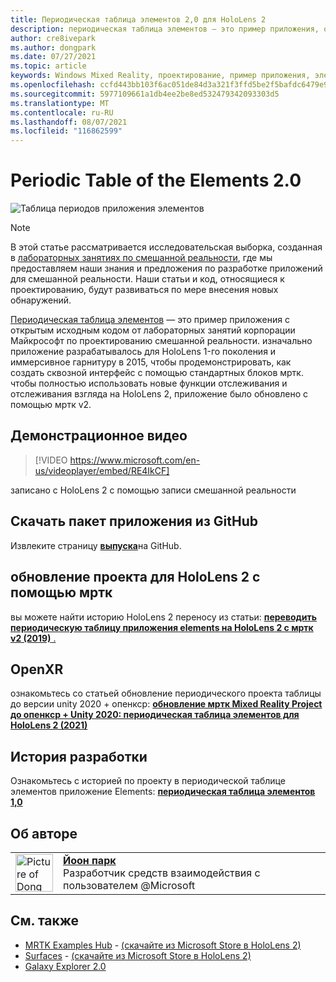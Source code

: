```yaml
---
title: Периодическая таблица элементов 2,0 для HoloLens 2
description: периодическая таблица элементов — это пример приложения, обновленный для HoloLens 2 с полным отслеживанием и отслеживанием отслеживания взгляда.
author: cre8ivepark
ms.author: dongpark
ms.date: 07/27/2021
ms.topic: article
keywords: Windows Mixed Reality, проектирование, пример приложения, элементы управления, мртк, набор средств смешанной реальности, Unity, примеры приложений, примеры приложений, открытый исходный код, Microsoft Store, HoloLens, гарнитура смешанной реальности, гарнитура Windows Mixed reality, гарнитура виртуальной реальности, опенкср, open XR, Unity
ms.openlocfilehash: ccfd443bb103f6ac051de84d3a321f3ffd5be2f5bafdc6479e9f67a03771d386
ms.sourcegitcommit: 5977109661a1db4ee2be8ed532479342093303d5
ms.translationtype: MT
ms.contentlocale: ru-RU
ms.lasthandoff: 08/07/2021
ms.locfileid: "116862599"
---
```

# <a name="periodic-table-of-the-elements-20"></a>Periodic Table of the Elements 2.0
![Таблица периодов приложения элементов](../images/MRDL_PeriodicTable.jpg)

>[!NOTE]
>В этой статье рассматривается исследовательская выборка, созданная в [лабораторных занятиях по смешанной реальности](https://github.com/Microsoft/MRDesignLabs_Unity), где мы предоставляем наши знания и предложения по разработке приложений для смешанной реальности. Наши статьи и код, относящиеся к проектированию, будут развиваться по мере внесения новых обнаружений.

[Периодическая таблица элементов](https://github.com/Microsoft/MRDesignLabs_Unity_PeriodicTable) — это пример приложения с открытым исходным кодом от лабораторных занятий корпорации Майкрософт по проектированию смешанной реальности. изначально приложение разрабатывалось для HoloLens 1-го поколения и иммерсивное гарнитуру в 2015, чтобы продемонстрировать, как создать сквозной интерфейс с помощью стандартных блоков мртк. чтобы полностью использовать новые функции отслеживания и отслеживания взгляда на HoloLens 2, приложение было обновлено с помощью мртк v2. 

## <a name="demo-video"></a>Демонстрационное видео 
> [!VIDEO https://www.microsoft.com/en-us/videoplayer/embed/RE4IkCF]

записано с HoloLens 2 с помощью записи смешанной реальности

## <a name="download-the-app-package-from-github"></a>Скачать пакет приложения из GitHub
Извлеките страницу <a href="https://github.com/microsoft/MRDL_Unity_PeriodicTable/releases" target="_blank">**выпуска**</a>на GitHub.

## <a name="upgrading-the-project-for-hololens-2-with-mrtk"></a>обновление проекта для HoloLens 2 с помощью мртк
вы можете найти историю HoloLens 2 переносу из статьи: <a href="https://dongyoonpark.medium.com/bringing-the-periodic-table-of-the-elements-app-to-hololens-2-with-mrtk-v2-a6e3d8362158" target="_blank"> **переводить периодическую таблицу приложения elements на HoloLens 2 с мртк v2 (2019)** .</a>

## <a name="openxr"></a>OpenXR 
ознакомьтесь со статьей обновление периодического проекта таблицы до версии unity 2020 + опенкср: <a href="https://dongyoonpark.medium.com/updating-mrtk-mixed-reality-project-to-openxr-unity-2020-periodic-table-of-the-elements-4cf55b0479a4" target="_blank"> **обновление мртк Mixed Reality Project до опенкср + Unity 2020: периодическая таблица элементов для HoloLens 2 (2021)**</a>

## <a name="design-story"></a>История разработки 
Ознакомьтесь с историей по проекту в периодической таблице элементов приложение Elements: [ **периодическая таблица элементов 1,0**](periodic-table-of-the-elements.md)

## <a name="about-the-author"></a>Об авторе

<table style="border-collapse:collapse" padding-left="0px">
<tr>
<td style="border-style: none" width="60px"><img alt="Picture of Dong Yoon Park" width="60" height="60" src="images/dongyoonpark.jpg"></td>
<td style="border-style: none"><a href="http://dongyoonpark.com" target="_blank"><b>Йоон парк</b></a><br>Разработчик средств взаимодействия с пользователем @Microsoft</td>
</tr>
</table>

## <a name="see-also"></a>См. также

* [MRTK Examples Hub](/windows/mixed-reality/mrtk-unity/features/example-scenes/example-hub) - [(скачайте из Microsoft Store в HoloLens 2)](https://www.microsoft.com/en-us/p/mrtk-examples-hub/9mv8c39l2sj4)
* [Surfaces](sampleapp-surfaces.md) - [(скачайте из Microsoft Store в HoloLens 2)](https://www.microsoft.com/en-us/p/surfaces/9nvkpv3sk3x0)
* [Galaxy Explorer 2.0](galaxy-explorer-update.md)